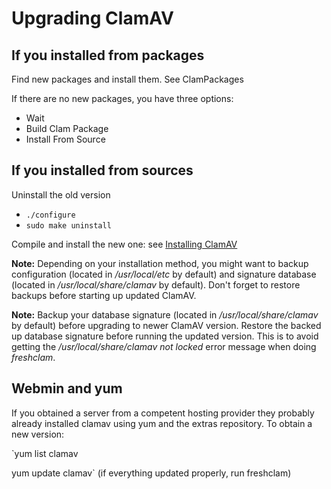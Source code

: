# Upgrading ClamAV #

## If you installed from packages ##

Find new packages and install them. See ClamPackages

If there are no new packages, you have three options:

* Wait
* Build Clam Package
* Install From Source

## If you installed from sources ##

Uninstall the old version

* `./configure`
* `sudo make uninstall`

Compile and install the new one: see [Installing ClamAV]

__Note:__ Depending on your installation method, you might want to backup configuration (located in _/usr/local/etc_ by default) and signature database (located in _/usr/local/share/clamav_ by default). Don't forget to restore backups before starting up updated ClamAV.

__Note:__ Backup your database signature (located in _/usr/local/share/clamav_ by default) before upgrading to newer ClamAV version. Restore the backed up database signature before running the updated version. This is to avoid getting the _/usr/local/share/clamav not locked_ error message when doing _freshclam_.

## Webmin and yum ##

If you obtained a server from a competent hosting provider they probably already installed clamav using yum and the extras repository. To obtain a new version:

`yum list clamav

yum update clamav` (if everything updated properly, run freshclam)

[Installing ClamAV]: https://github.com/vrtadmin/clamav-faq/blob/master/faq/Installing.md

[Upgrade Instructions]: https://github.com/vrtadmin/clamav-faq/blob/master/faq/Upgrading.md
